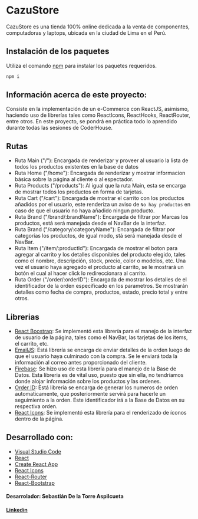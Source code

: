 # CazuStore

CazuStore es una tienda 100% online dedicada a la venta de componentes, computadoras y laptops, ubicada en la ciudad de Lima en el Perú.

## Instalación de los paquetes

Utiliza el comando [npm](hhttps://www.npmjs.com/) para instalar los paquetes requeridos.

```bash
npm i
```

## Información acerca de este proyecto:

Consiste en la implementación de un e-Commerce con ReactJS, asimismo, haciendo uso de librerías tales como ReactIcons, ReactHooks, ReactRouter, entre otros. En este proyecto, se pondrá en práctica todo lo aprendido durante todas las sesiones de CoderHouse.

## Rutas
- Ruta Main ("/"): Encargada de renderizar y proveer al usuario la lista de todos los productos existentes en la base de datos
- Ruta Home ("/home"): Encargada de renderizar y mostrar informacion básica sobre la página al cliente o al espectador.
- Ruta Products ("/products"): Al igual que la ruta Main, esta se encarga de mostrar todos los productos en forma de tarjetas.
- Ruta Cart ("/cart"): Encargada de mostrar el carrito con los productos añadidos por el usuario, este renderiza un aviso de `No hay productos` en caso de que el usuario no haya añadido ningun producto.
- Ruta Brand ("/brand/:brandName"): Encargada de filtrar por Marcas los productos, está será manejada desde el NavBar de la interfaz.
- Ruta Brand ("/category/:categoryName"): Encargada de filtrar por categorías los productos, de igual modo, stá será manejada desde el NavBar.
- Ruta Item ("/item/:productId"): Encargada de mostrar el boton para agregar al carrito y los detalles disponibles del producto elegido, tales como el  nombre, descripción, stock, precio, color o modelos, etc. Una vez el usuario haya agregado el producto al carrito, se le mostrará un botón el cual al hacer click lo redireccionara al carrito.
- Ruta Order ("/order/:orderID"): Encargada de mostrar los detalles de el identificador de la orden especificado en los parametros. Se mostrarán detalles como fecha de compra, productos, estado, precio total y entre otros.

## Librerias
- [React Boostrap](https://react-bootstrap.github.io/): Se implementó esta librería para el manejo de la interfaz de usuario de la página, tales como el NavBar, las tarjetas de los items, el carrito, etc.
- [EmailJS](https://www.emailjs.com/): Está librería se encarga de enviar detalles de la orden luego de que el usuario haya culminado con la compra. Se le enviará toda la información al correo antes proporcionado del cliente.
- [Firebase](https://firebase.google.com/): Se hizo uso de esta librería para el manejo de la Base de Datos. Esta libreria es de vital uso, puesto que sin ella, no tendríamos donde alojar información sobre los productos y las ordenes.
- [Order ID](https://www.npmjs.com/package/order-id): Está libreria se encarga de generar los numeros de orden automaticamente, que posteriormente servirá para hacerle un seguimiento a la orden. Este identificador irá a la Base de Datos en su respectiva orden.
- [React Icons](https://react-icons.github.io/react-icons/): Se implementó esta librería para el renderizado de íconos dentro de la página.

## Desarrollado con:

- [Visual Studio Code](https://code.visualstudio.com/)
- [React](https://reactjs.org/)
- [Create React App](https://create-react-app.dev/)
- [React Icons](https://react-icons.github.io/react-icons/)
- [React-Router](https://reactrouter.com/docs/en/v6/)
- [React-Bootstrap](https://react-bootstrap.github.io/)

#### Desarrolador: Sebastián De la Torre Aspilcueta
#### [Linkedin](https://www.linkedin.com/in/sebastian-de-la-torre-aspilcueta-6b9364184/) 